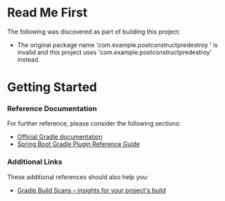 # Read Me First
The following was discovered as part of building this project:

* The original package name 'com.example.postconstructpredestroy ' is invalid and this project uses 'com.example.postconstructpredestroy' instead.

# Getting Started

### Reference Documentation
For further reference, please consider the following sections:

* [Official Gradle documentation](https://docs.gradle.org)
* [Spring Boot Gradle Plugin Reference Guide](https://docs.spring.io/spring-boot/docs/2.2.6.RELEASE/gradle-plugin/reference/html/)

### Additional Links
These additional references should also help you:

* [Gradle Build Scans – insights for your project's build](https://scans.gradle.com#gradle)

